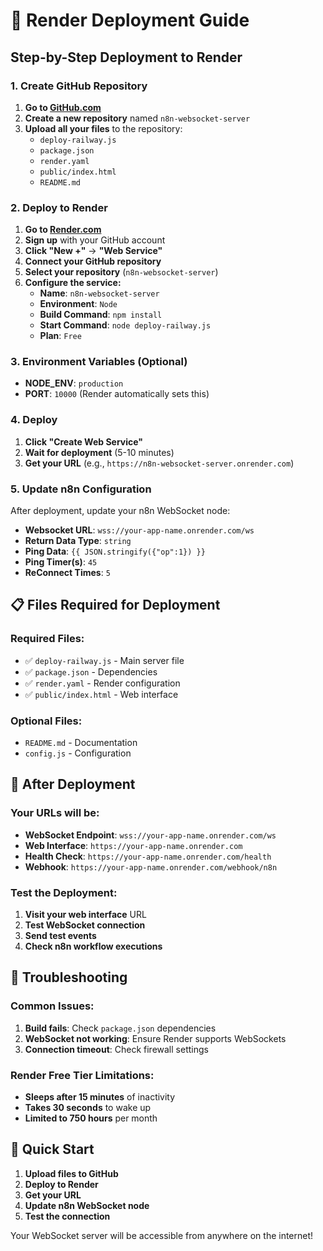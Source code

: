 # 🚀 Render Deployment Guide

## Step-by-Step Deployment to Render

### 1. Create GitHub Repository
1. **Go to [GitHub.com](https://github.com)**
2. **Create a new repository** named `n8n-websocket-server`
3. **Upload all your files** to the repository:
   - `deploy-railway.js`
   - `package.json`
   - `render.yaml`
   - `public/index.html`
   - `README.md`

### 2. Deploy to Render
1. **Go to [Render.com](https://render.com)**
2. **Sign up** with your GitHub account
3. **Click "New +"** → **"Web Service"**
4. **Connect your GitHub repository**
5. **Select your repository** (`n8n-websocket-server`)
6. **Configure the service:**
   - **Name**: `n8n-websocket-server`
   - **Environment**: `Node`
   - **Build Command**: `npm install`
   - **Start Command**: `node deploy-railway.js`
   - **Plan**: `Free`

### 3. Environment Variables (Optional)
- **NODE_ENV**: `production`
- **PORT**: `10000` (Render automatically sets this)

### 4. Deploy
1. **Click "Create Web Service"**
2. **Wait for deployment** (5-10 minutes)
3. **Get your URL** (e.g., `https://n8n-websocket-server.onrender.com`)

### 5. Update n8n Configuration
After deployment, update your n8n WebSocket node:
- **Websocket URL**: `wss://your-app-name.onrender.com/ws`
- **Return Data Type**: `string`
- **Ping Data**: `{{ JSON.stringify({"op":1}) }}`
- **Ping Timer(s)**: `45`
- **ReConnect Times**: `5`

## 📋 Files Required for Deployment

### Required Files:
- ✅ `deploy-railway.js` - Main server file
- ✅ `package.json` - Dependencies
- ✅ `render.yaml` - Render configuration
- ✅ `public/index.html` - Web interface

### Optional Files:
- `README.md` - Documentation
- `config.js` - Configuration

## 🎯 After Deployment

### Your URLs will be:
- **WebSocket Endpoint**: `wss://your-app-name.onrender.com/ws`
- **Web Interface**: `https://your-app-name.onrender.com`
- **Health Check**: `https://your-app-name.onrender.com/health`
- **Webhook**: `https://your-app-name.onrender.com/webhook/n8n`

### Test the Deployment:
1. **Visit your web interface** URL
2. **Test WebSocket connection**
3. **Send test events**
4. **Check n8n workflow executions**

## 🔧 Troubleshooting

### Common Issues:
1. **Build fails**: Check `package.json` dependencies
2. **WebSocket not working**: Ensure Render supports WebSockets
3. **Connection timeout**: Check firewall settings

### Render Free Tier Limitations:
- **Sleeps after 15 minutes** of inactivity
- **Takes 30 seconds** to wake up
- **Limited to 750 hours** per month

## 🚀 Quick Start

1. **Upload files to GitHub**
2. **Deploy to Render**
3. **Get your URL**
4. **Update n8n WebSocket node**
5. **Test the connection**

Your WebSocket server will be accessible from anywhere on the internet!
